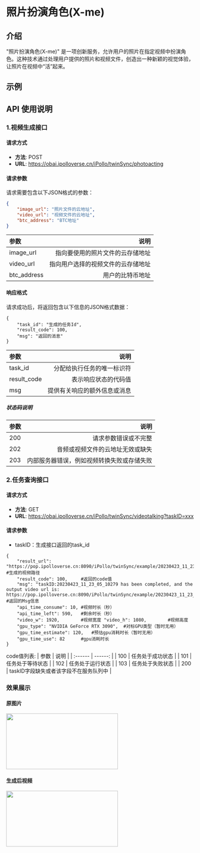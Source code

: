 # 照片扮演角色(X-me)

## 介绍
"照片扮演角色(X-me)" 是一项创新服务，允许用户的照片在指定视频中扮演角色。这种技术通过处理用户提供的照片和视频文件，创造出一种新颖的视觉体验，让照片在视频中“活”起来。

## 示例

## API 使用说明

### 1.视频生成接口

#### 请求方式
- **方法**: POST
- **URL**: https://obai.ipolloverse.cn/iPollo/twinSync/photoacting

#### 请求参数
请求需要包含以下JSON格式的参数：
```json
{
    "image_url": "照片文件的云地址",
    "video_url": "视频文件的云地址",
    "btc_address": "BTC地址"
}
```
| 参数 | 说明 |
| :------ | ------: |
| image_url  | 指向要使用的照片文件的云存储地址  |
| video_url | 指向用户选择的视频文件的云存储地址  |
| btc_address  | 用户的比特币地址  |


#### 响应格式
请求成功后，将返回包含以下信息的JSON格式数据：
```
{
    "task_id": "生成的任务Id",
    "result_code": 100,
    "msg": "返回的消息"
}
```
| 参数 | 说明 |
| :------ | ------: |
| task_id  | 分配给执行任务的唯一标识符  |
| result_code | 表示响应状态的代码值  |
| msg  | 提供有关响应的额外信息或消息  |

##### 状态码说明
| 参数 | 说明 |
| :------ | ------: |
| 200  | 请求参数错误或不完整  |
| 202 | 音频或视频文件的云地址无效或缺失  |
| 203  | 内部服务器错误，例如视频转换失败或存储失败  |


### 2.任务查询接口

#### 请求方式

- **方法**: GET
- **URL**: https://obai.ipolloverse.cn/iPollo/twinSync/videotalking?taskID=xxx

#### 请求参数
 - taskID：生成接口返回的task_id

```
{
    "result_url": "https://pop.ipolloverse.cn:8090/iPollo/twinSync/example/20230423_11_23_05_10279.mp4",    #生成的视频路径
    "result_code": 100,     #返回的code值
    "msg": "taskID:20230423_11_23_05_10279 has been completed, and the output video url is: https://pop.ipolloverse.cn:8090/iPollo/twinSync/example/20230423_11_23_05_10279.mp4",   #返回的Msg信息
    "api_time_consume": 10, #视频时长（秒）
    "api_time_left": 590,   #剩余时长（秒）
    "video_w": 1920,        #视频宽度 "video_h": 1080,        #视频高度
    "gpu_type": "NVIDIA GeForce RTX 3090",  #对标GPU类型（暂时无用）
    "gpu_time_estimate": 120,   #预估gpu消耗时长（暂时无用）
    "gpu_time_use": 82      #gpu消耗时长
} 
```
code值列表: 
| 参数 | 说明 |
| :------ | ------: |
| 100  | 任务处于成功状态  |
| 101 | 任务处于等待状态  |
| 102  | 任务处于运行状态  |
| 103  | 任务处于失败状态  |
| 200  | taskID字段缺失或者该字段不在服务队列中  |

### 效果展示

#### 原图片
<img src="https://obai.ipolloverse.cn/resource/photoacting/source.jpg" width="300" height="150">

#### 生成后视频
<a href="https://obai.ipolloverse.cn/resource/photoacting/dest.mp4">
    <img src="https://obai.ipolloverse.cn/resource/photoacting/dest.png" width="300" height="150">
</a>
